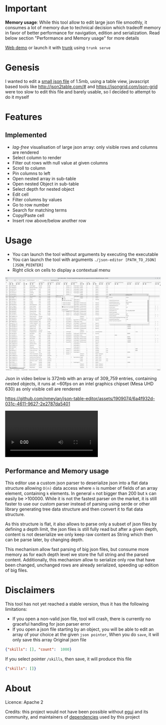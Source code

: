 # Important
**Memory usage**: While this tool allow to edit large json file smoothly, it consumes a lot of memory due to technical decision which tradeoff memory in favor of better performance for navigation, edition and serialization. Read below section "Performance and Memory usage" for more details

[Web demo](https://nmeylan.github.io/json-table-editor/web/) or launch it with [trunk](https://trunkrs.dev/) using `trunk serve`

# Genesis
I wanted to edit a [small json file](https://github.com/nmeylan/rust-ro/blob/master/config/skill.json) of 1.5mb, using a table view, javascript based tools like http://json2table.com/# and https://jsongrid.com/json-grid were too slow to edit this file and barely usable, so I decided to attempt to do it myself

# Features
## Implemented
- *lag-free* visualisation of large json array: only visible rows and columns are rendered
- Select column to render
- Filter out rows with null value at given columns
- Scroll to column
- Pin columns to left
- Open nested array in sub-table
- Open nested Object in sub-table
- Select depth for nested object
- Edit cell
- Filter columns by values
- Go to row number
- Search for matching terms
- Copy/Paste cell
- Insert row above/below another row

# Usage
- You can launch the tool without arguments by executing the executable
- You can launch the tool with arguments `./json-editor [PATH_TO_JSON] [JSON_POINTER]`
- Right click on cells to display a contextual menu

![](.github/json-editor.png)

Json in video below is 372mb with an array of 309_759 entries, containing nested objects, it runs at ~60fps on an intel graphics chipset (Mesa UHD 630) as only visible cell are rendered


https://github.com/nmeylan/json-table-editor/assets/1909074/6a4f932d-031c-4611-9627-2e2787da5401


![view demo video](https://github.com/nmeylan/json-table-editor/blob/master/github/json-table-editor-alpha-2024-06-23.mp4)


## Performance and Memory usage
This editor use a custom json parser to deserialize json into a flat data structure allowing `O(n)` data access where `n` is number of fields of an array element, containing `k` elements. In general `n` not bigger than 200 but `k` can easily be >100000. 
While it is not the fastest parser on the market, it is still faster to use our custom parser instead of parsing using serde or other library generating tree data structure and then convert it to flat data structure. 

As this structure is flat, it also allows to parse only a subset of json files by defining a depth limit, the json files is still fully read but after a given depth, 
content is not deserialize we only keep raw content as String which then can be parse later, by changing depth.

This mechanism allow fast parsing of big json files, but consume more memory as for each depth level we store the full string and the parsed content.
Additionally, this mechanism allow to serialize only row that have been changed, unchanged rows are already serialized, speeding up edition of big files.

# Disclaimers
This tool has not yet reached a stable version, thus it has the following limitations:

- If you open a non-valid json file, tool will crash, there is currently no graceful handling for json parser error
- If you open a json file starting by an object, you will be able to edit an array of your choice at the given `json pointer`, When you do `save`, it will only save this array
Original json file
```json
{"skills": [], "count":  1000}
```
If you select pointer `/skills`, then save, it will produce this file
```json
{"skills": []}
```

# About
Licence: Apache 2

Credits: this project would not have been possible without [egui](https://github.com/emilk/egui) and its community, and maintainers of [dependencies](https://github.com/nmeylan/json-table-editor/blob/master/Cargo.lock) used by this project